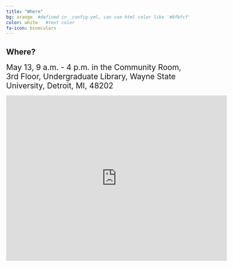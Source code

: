 ```yaml
---
title: "Where"
bg: orange  #defined in _config.yml, can use html color like '#0fbfcf'
color: white   #text color
fa-icon: binoculars
---
```


## Where?

<span style="font-size:1.5em;">May 13, 9 a.m. - 4 p.m. in the Community Room, 3rd Floor, Undergraduate Library, Wayne State University, Detroit, MI, 48202</span>

<iframe src="https://www.google.com/maps/embed?pb=!1m18!1m12!1m3!1d2948.283044976728!2d-83.07063493421569!3d42.35780679323608!2m3!1f0!2f0!3f0!3m2!1i1024!2i768!4f13.1!3m3!1m2!1s0x8824d2a364e40e85%3A0xb936919932a0979a!2sUndergraduate+Library!5e0!3m2!1sen!2sus!4v1493734571860" width="600" height="450" frameborder="0" style="border:0" allowfullscreen></iframe>
